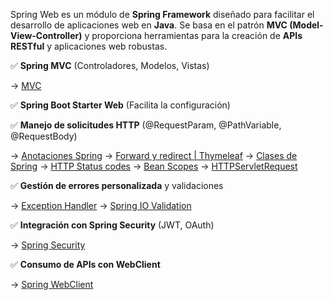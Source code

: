 Spring Web es un módulo de **Spring Framework** diseñado para facilitar el desarrollo de aplicaciones web en **Java**. Se basa en el patrón **MVC (Model-View-Controller)** y proporciona herramientas para la creación de **APIs RESTful** y aplicaciones web robustas.

✅ **Spring MVC** (Controladores, Modelos, Vistas)  

-> [MVC](<core-concepts/Modelo - Vista - Controlador (MVC).md>)
	
✅ **Spring Boot Starter Web** (Facilita la configuración)  

✅ **Manejo de solicitudes HTTP** (@RequestParam, @PathVariable, @RequestBody) 

-> [Anotaciones Spring](<annotations/Anotaciones Spring.md>)
-> [Forward y redirect | Thymeleaf](<Forward y redirect (Thymeleaf).md>)
-> [Clases de Spring](<Spring Classes.md>)
-> [HTTP Status codes](<Listado de HTTP Status Codes.md>)
-> [Bean Scopes](<Bean Scopes.md>)
-> [HTTPServletRequest](HTTPServletRequest.md)
	
✅ **Gestión de errores personalizada** y validaciones

-> [Exception Handler](<Gestion de errores (Exception Handler).md>)
-> [Spring IO Validation](<Spring IO Validation.md>)
	
✅ **Integración con Spring Security** (JWT, OAuth)

-> [Spring Security](<spring-security/Spring Security JWT - Tokens JSON Web Token.md>)
	
✅ **Consumo de APIs con WebClient**
	
-> [Spring WebClient](<Spring WebClient.md>)
	



